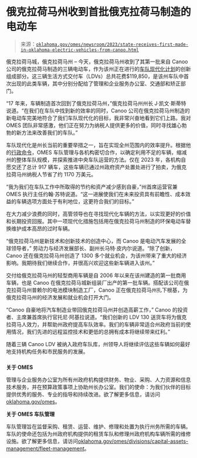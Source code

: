 <!--yml

类别：未分类

日期：2024-05-27 14:36:30

-->

# 俄克拉荷马州收到首批俄克拉荷马制造的电动车

> 来源：[`oklahoma.gov/omes/newsroom/2023/state-receives-first-made-in-oklahoma-electric-vehicles-from-canoo.html`](https://oklahoma.gov/omes/newsroom/2023/state-receives-first-made-in-oklahoma-electric-vehicles-from-canoo.html)

俄克拉荷马城，俄克拉荷马州 – 今天，俄克拉荷马州收到了其第一批来自 Canoo 公司的俄克拉荷马制造的三辆电动车，作为该州正在进行的[车队现代化计划](https://oklahoma.gov/governor/newsroom/newsroom/2023/july2023/governor-stitt-provides-update-on-ongoing-fleet-modernization-in.html)的创新组成部分。这三辆生活方式交付车（LDVs）总共花费$119,850，是该州车队中首次出现的此类车辆，其中分别分配给了管理和企业服务办公室、交通部和矫正部门。

“17 年来，车辆制造首次回到了俄克拉荷马州，”俄克拉荷马州州长 J·凯文·斯蒂特说道。“在我们在车队中找到新的效率的同时，Canoo 公司在俄克拉荷马州制造的新电动车完美地符合了我们车队现代化的目标，我非常兴奋地看到它们上路。我对 OMES 团队非常感激，他们正在努力为纳税人提供更多的价值，同时寻找雄心勃勃的新方法来改善我们的车队。”

车队现代化是州长当前的重要举措之一，旨在实现全州范围内的效率提升。根据他的[行政命令](https://www.sos.ok.gov/documents/executive/2073.pdf)，OMES 车队管理与各机构密切合作，以确定利用不足的车辆，缩减州的整体车队规模，并探索推进中央车队运营的方法。仅在 2023 年，各机构自愿交还了总计 917 辆车，这些车辆已通过州政府资产处置处进行了拍卖，为俄克拉荷马州纳税人节省了约 1170 万美元。

“我为我们在车队工作中所取得的节约和资产减少感到自豪，”州首席运营官兼 OMES 执行主任约翰·苏特说道。“这一进展使我们在未来投资具有前瞻性、成本效益的车辆选项方面处于有利地位，这更符合我们的目标。”

在大力减少浪费的同时，高管领导也在寻找现代化车辆的方法，以实现更好的价值和长期投资回报。其中一项现代化措施包括用在俄克拉荷马州制造的环保电动车替换维护成本高昂的过时车辆。

“俄克拉荷马州是新技术和创新技术的创造中心，而 Canoo 是电动汽车发展的全球领导者，” 劳动力与经济发展部长、副州长马特·皮内尔说道。“除了创新，Canoo 还在俄克拉荷马州创造了 1300 多个就业机会，为该州带来了重大的经济影响。我期待我们继续合作，并很高兴欢迎这些新车辆进入该州。”

交付给俄克拉荷马州的轻型商用车辆是自 2006 年以来在该州建造的第一批商用车辆，也是 Canoo 在俄克拉荷马城新组装厂出产的第一批车辆。搭配该公司在俄克拉荷马州普赖尔的电池模块制造工厂，Canoo 正在俄克拉荷马州扎下根基，为俄克拉荷马州的经济发展和就业机会打开大门。

“Canoo 自豪地将汽车制造业带回俄克拉荷马州并创造高薪工作，” Canoo 的投资者、主席兼首席执行官托尼·阿基拉说道。“我们创新的 LDV 130 送货车将为俄克拉荷马人效力，并帮助州政府提高车队效率。我们的车辆非常适合州政府当前的使用情况，我们先进的远程监控技术和更低的总拥有成本将继续带来红利。”

随着三辆 Canoo LDV 被纳入政府车队库，州领导人将继续评估这些车辆如何最好地支持机构任务和市民服务的发展。

###

**关于 OMES**

管理与企业服务办公室为所有州政府机构提供财务、物业、采购、人力资源和信息技术服务，并在预算政策事项上协助州长办公室。我们的使命：为我们伙伴的目标提供优秀的服务、专业的指导和持续改进。欲了解更多信息，请访问[oklahoma.gov/omes](https://oklahoma.gov/omes.html)。

**关于 OMES 车队管理**

车队管理旨在监督采购、租赁、运营、维护、修理和处置为执行州务所需的车辆。车队的使命还包括为州政府机构提供的租赁车队和修理州政府机构车辆所需的维修设施。欲了解更多信息，请访问[oklahoma.gov/omes/divisions/capital-assets-management/fleet-management](https://oklahoma.gov/omes/divisions/capital-assets-management/fleet-management.html)。
